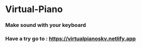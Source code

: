# Virtual-Piano
### Make sound with your keyboard
### Have a try go to : https://virtualpianoskv.netlify.app
